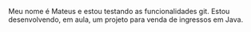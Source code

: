 Meu nome é Mateus e estou testando as funcionalidades git.
Estou desenvolvendo, em aula, um projeto para venda de ingressos em Java.
